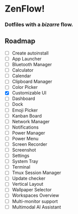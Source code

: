 # ZenFlow!
### Dotfiles with a ___bizarre___ flow. 


## Roadmap
- [ ] Create autoinstall
- [ ] App Launcher
- [ ] Bluetooth Manager
- [ ] Calculator
- [ ] Calendar
- [ ] Clipboard Manager
- [ ] Color Picker
- [x] Customizable UI
- [ ] Dashboard
- [ ] Dock
- [ ] Emoji Picker
- [ ] Kanban Board
- [ ] Network Manager
- [ ] Notifications
- [ ] Power Manager
- [ ] Power Menu
- [ ] Screen Recorder
- [ ] Screenshot
- [ ] Settings
- [ ] System Tray
- [ ] Terminal
- [ ] Tmux Session Manager
- [ ] Update checker
- [ ] Vertical Layout
- [ ] Wallpaper Selector
- [ ] Workspaces Overview
- [ ] Multi-monitor support
- [ ] Multimodal AI Assistant
